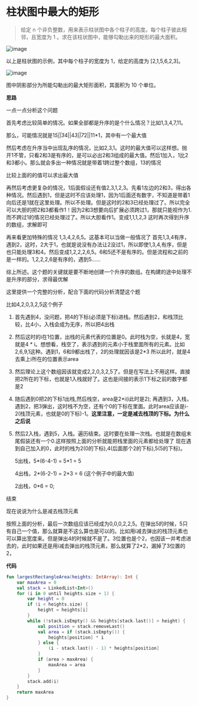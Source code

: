 # 柱状图中最大的矩形
> 给定 n 个非负整数，用来表示柱状图中各个柱子的高度。每个柱子彼此相邻，且宽度为 1 。求在该柱状图中，能够勾勒出来的矩形的最大面积。

![image](https://leetcode-cn.com/static/images/problemset/histogram.png)

以上是柱状图的示例，其中每个柱子的宽度为 1，给定的高度为 [2,1,5,6,2,3]。

![image](https://leetcode-cn.com/static/images/problemset/histogram_area.png)

图中阴影部分为所能勾勒出的最大矩形面积，其面积为 10 个单位。

**思路**

一点一点分析这个问题

首先考虑比较简单的情况。如果全部都是升序的是个什么情况？比如1,3,4,7,11。

那么，可能情况就是1*5||3*4||4*3||7*2||11*1，其中有一个最大值

然后考虑在升序当中出现乱序的情况，比如2,3,1。这时的最大值可以这样想。抛开1不管，只看2和3是有序的，是可以必出2和3组成的最大值。然后1加入，1比2和3都小。那么就会多出一种情况就是带着1跨过整个数组，13的情况

比较上面的的值可以求出最大值

再然后考虑更复杂的情况，1后面假设还有值2,3,1,2,3。先看1左边的2和3，得出各种情况。然后遇到1，但是这时不应该处理1，因为1后面还有数字，不知道是带着1向后还是1就在这里处理。所以不处理。但是这时的2和3已经处理过了。所以完全可以大胆的把2和3都看作1！因为2和3想要向后扩展必须跨过1，那就只能视作为1.而不跨过1的情况已经处理过了。所以大胆看作1。变成1,1,1,2,3 这时再次得到升序的数组，求解即可

再来看更加特殊的情况 1,3,4,2,6,5。这基本可以当做一般情况了
首先1,3,4有序，遇到2，这时，2大于1，也就是说没有办法让2没过1，所以即使1,3,4,有序，但是也只能处理3和4。然后变成1,2,2,2,6,5。6和5还不是有序的。但是流程和之前的是一样的。1,2,2,2,6是有序的，遇到5......

综上所述。这个题的关键就是要不断地创建一个升序的数组。在构建的途中处理不是升序的部分，求得最优解

这里提供一个完整的分析，配合下面的代码分析清楚这个题

比如4,2,0,3,2,5这个例子

1. 首先遇到4，没问题，把4的下标(必须是下标)进栈。然后遇到2，和栈顶比较，比4小，入栈会成为无序，所以把4出栈

2. 然后这时的i在1位置，出栈的元素代表的位置是0。此时栈为空，长就是4，宽就是4 * i。想想看，栈空了，表示遇到的元素小于栈里面所有的元素。比如2,6,9,1这种。遇到1，6和9都出栈了，2的处理就因该是2*3
所以此时，就是4去乘上i所在的位置表示area

3. 然后理论上这个数组因该就变成2,2,0,3,2,5了。但是在写法上不用这样。直接把2所在的下标，也就是1入栈就好了。这也是间接的表示1下标之前的数字都是2

4. 随后遇到0把2的下标1出栈,然后栈空，area是2*i(i此时是2);
再遇到3，入栈，遇到2，把3弹出，这时栈不为空，还有个0的下标在里面。此时area应该是i-2(栈顶元素，也就是0的下标)-1。**这里注意，一定是减去栈顶的下标。为什么之后说**

5. 然后2入栈，遇到5，入栈。遍历结束。这时要在处理一次栈。也就是在数组末尾假装还有一个0.这样按照上面的分析就能把栈里面的元素都给处理了
现在遇到自己加入的0，此时的栈为2(0的下标),4(后面那个2的下标),5(5的下标)。

    5出栈，5*(6-4-1) = 5*1 = 5

    4出栈，2*(6-2-1) = 2*3 = 6   (这个例子中的最大值)

    2出栈，0*6 = 0;

结束

现在说说为什么是减去栈顶元素

按照上面的分析，最后一次数组应该已经成为0,0,0,2,2,5。在弹出5的时候，5只有自己一个值，那么就算是不这么算也是可以的。比如用i减去弹出的栈顶元素也可以算出宽度来。但是弹出4的时候就不是了。3位置也是个2，也因该一并考虑进去的，此时如果还是用i减去弹出的栈顶元素，那么就算了2*2，漏掉了3位置的2，
     

**代码**
```kotlin
fun largestRectangleArea(heights: IntArray): Int {
    var maxArea = 0
    val stack = LinkedList<Int>()
    for (i in 0 until heights.size + 1) {
        var height = 0
        if (i < heights.size) {
            height = heights[i]
        }
        while (!stack.isEmpty() && heights[stack.last()] > height) {
            val position = stack.removeLast()
            val area = if (stack.isEmpty()) {
                heights[position] * i
            } else {
                (i - stack.last() - 1) * heights[position]
            }
            if (area > maxArea) {
                maxArea = area
            }
        }
        stack.add(i)
    }
    return maxArea
}
```